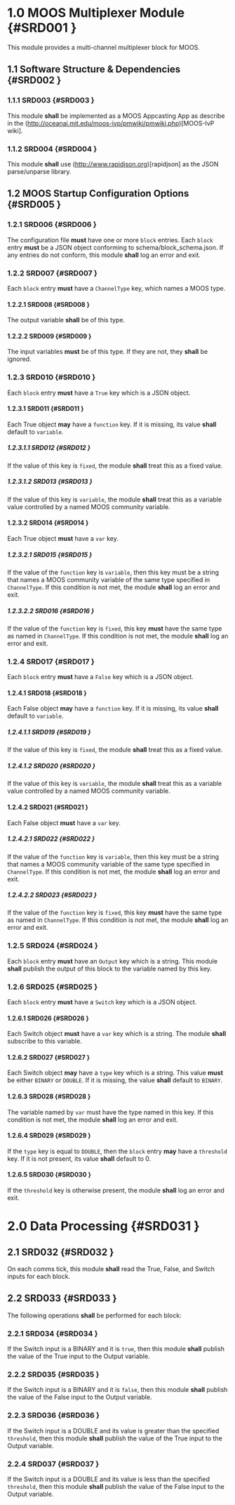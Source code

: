 # 1.0 MOOS Multiplexer Module {#SRD001 }

This module provides a multi-channel multiplexer block for MOOS.

## 1.1 Software Structure & Dependencies {#SRD002 }

### 1.1.1 SRD003 {#SRD003 }

This module **shall** be implemented as a MOOS Appcasting App as describe in the (http://oceanai.mit.edu/moos-ivp/pmwiki/pmwiki.php)[MOOS-IvP wiki].

### 1.1.2 SRD004 {#SRD004 }

This module **shall** use (http://www.rapidjson.org)[rapidjson] as the JSON parse/unparse library.

## 1.2 MOOS Startup Configuration Options {#SRD005 }

### 1.2.1 SRD006 {#SRD006 }

The configuration file **must** have one or more ```block``` entries. Each ```block``` entry **must** be a JSON object conforming to schema/block_schema.json. If any entries do not conform, this module **shall** log an error and exit.

### 1.2.2 SRD007 {#SRD007 }

Each ```block``` entry **must** have a ```ChannelType``` key, which names a MOOS type.

#### 1.2.2.1 SRD008 {#SRD008 }

The output variable **shall** be of this type.

#### 1.2.2.2 SRD009 {#SRD009 }

The input variables **must** be of this type. If they are not, they **shall** be ignored.

### 1.2.3 SRD010 {#SRD010 }

Each ```block``` entry **must** have a ```True``` key which is a JSON object.

#### 1.2.3.1 SRD011 {#SRD011 }

Each True object **may** have a ```function``` key. If it is missing, its value **shall** default to ```variable```.

##### 1.2.3.1.1 SRD012 {#SRD012 }

If the value of this key is ```fixed```, the module **shall** treat this as a fixed value.

##### 1.2.3.1.2 SRD013 {#SRD013 }

If the value of this key is ```variable```, the module **shall** treat this as a variable value controlled by a named MOOS community variable.

#### 1.2.3.2 SRD014 {#SRD014 }

Each True object **must** have a ```var``` key.

##### 1.2.3.2.1 SRD015 {#SRD015 }

If the value of the ```function``` key is ```variable```, then this key must be a string that names a MOOS community variable of the same type specified in ```ChannelType```. If this condition is not met, the module **shall** log an error and exit.

##### 1.2.3.2.2 SRD016 {#SRD016 }

If the value of the ```function``` key is ```fixed```, this key **must** have the same type as named in ```ChannelType```. If this condition is not met, the module **shall** log an error and exit.

### 1.2.4 SRD017 {#SRD017 }

Each ```block``` entry **must** have a ```False``` key which is a JSON object.

#### 1.2.4.1 SRD018 {#SRD018 }

Each False object **may** have a ```function``` key. If it is missing, its value **shall** default to ```variable```.

##### 1.2.4.1.1 SRD019 {#SRD019 }

If the value of this key is ```fixed```, the module **shall** treat this as a fixed value.

##### 1.2.4.1.2 SRD020 {#SRD020 }

If the value of this key is ```variable```, the module **shall** treat this as a variable value controlled by a named MOOS community variable.

#### 1.2.4.2 SRD021 {#SRD021 }

Each False object **must** have a ```var``` key.

##### 1.2.4.2.1 SRD022 {#SRD022 }

If the value of the ```function``` key is ```variable```, then this key must be a string that names a MOOS community variable of the same type specified in ```ChannelType```. If this condition is not met, the module **shall** log an error and exit.

##### 1.2.4.2.2 SRD023 {#SRD023 }

If the value of the ```function``` key is ```fixed```, this key **must** have the same type as named in ```ChannelType```. If this condition is not met, the module **shall** log an error and exit.

### 1.2.5 SRD024 {#SRD024 }

Each ```block``` entry **must** have an ```Output``` key which is a string. This module **shall** publish the output of this block to the variable named by this key.

### 1.2.6 SRD025 {#SRD025 }

Each ```block``` entry **must** have a ```Switch``` key which is a JSON object.

#### 1.2.6.1 SRD026 {#SRD026 }

Each Switch object **must** have a ```var``` key which is a string. The module **shall** subscribe to this variable.

#### 1.2.6.2 SRD027 {#SRD027 }

Each Switch object **may** have a ```type``` key which is a string. This value **must** be either ```BINARY``` or ```DOUBLE```. If it is missing, the value **shall** default to ```BINARY```.

#### 1.2.6.3 SRD028 {#SRD028 }

The variable named by ```var``` must have the type named in this key. If this condition is not met, the module **shall** log an error and exit.

#### 1.2.6.4 SRD029 {#SRD029 }

If the ```type``` key is equal to ```DOUBLE```, then the ```block``` entry **may** have a ```threshold``` key. If it is not present, its value **shall** default to 0.

#### 1.2.6.5 SRD030 {#SRD030 }

If the ```threshold``` key is otherwise present, the module **shall** log an error and exit.

# 2.0 Data Processing {#SRD031 }

## 2.1 SRD032 {#SRD032 }

On each comms tick, this module **shall** read the True, False, and Switch inputs for each block.

## 2.2 SRD033 {#SRD033 }

The following operations **shall** be performed for each block:

### 2.2.1 SRD034 {#SRD034 }

If the Switch input is a BINARY and it is ```true```, then this module **shall** publish the value of the True input to the Output variable.

### 2.2.2 SRD035 {#SRD035 }

If the Switch input is a BINARY and it is ```false```, then this module **shall** publish the value of the False input to the Output variable.

### 2.2.3 SRD036 {#SRD036 }

If the Switch input is a DOUBLE and its value is greater than the specified ```threshold```, then this module **shall** publish the value of the True input to the Output variable.

### 2.2.4 SRD037 {#SRD037 }

If the Switch input is a DOUBLE and its value is less than the specified ```threshold```, then this module **shall** publish the value of the False input to the Output variable.

